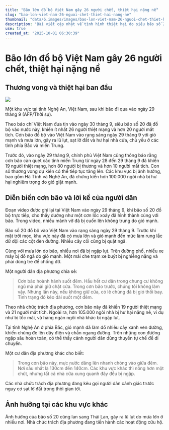 ```yaml
---
title: "Bão lớn đổ bộ Việt Nam gây 26 người chết, thiệt hại nặng nề"
slug: "bao-lon-viet-nam-26-nguoi-chet-thiet-hai-nang-ne"
thumbnail: "data/6.images/images/bao-lon-viet-nam-26-nguoi-chet-thiet-hai-nang-ne.webp"
description: "Bài viết cập nhật về tình hình thiệt hại do siêu bão số 20 gây ra tại Việt Nam, với ít nhất 26 người thiệt mạng, hàng chục người mất tích và hơn 100.000 ngôi nhà bị phá hủy. Cảnh báo lũ lụt và sạt lở đất."
use: true
created_at: "2025-10-01 06:30:39"
---
```


# Bão lớn đổ bộ Việt Nam gây 26 người chết, thiệt hại nặng nề

## Thương vong và thiệt hại ban đầu

![](/images/20250930-00000112-jij-000-7-view.webp)

Một khu vực tại tỉnh Nghệ An, Việt Nam, sau khi bão đi qua vào ngày 29 tháng 9 (AFP/Thời sự).

Theo báo chí Việt Nam đưa tin vào ngày 30 tháng 9, siêu bão số 20 đã đổ bộ vào nước này, khiến ít nhất 26 người thiệt mạng và hơn 20 người mất tích. Cơn bão đổ bộ vào Việt Nam vào rạng sáng ngày 29 tháng 9 với gió mạnh và mưa lớn, gây ra lũ lụt, sạt lở đất và hư hại nhà cửa, chủ yếu ở các tỉnh phía Bắc và miền Trung.

Trước đó, vào ngày 29 tháng 9, chính phủ Việt Nam cũng thông báo rằng cơn bão càn quét các tỉnh miền Trung từ ngày 28 đến 29 tháng 9 đã khiến 19 người thiệt mạng, hơn 80 người bị thương và hơn 10 người mất tích. Con số thương vong dự kiến có thể tiếp tục tăng lên. Các khu vực bị ảnh hưởng, bao gồm Hà Tĩnh và Nghệ An, đã chứng kiến hơn 100.000 ngôi nhà bị hư hại nghiêm trọng do gió giật mạnh.

## Diễn biến cơn bão và lời kể của người dân

Đoạn video được ghi lại tại Việt Nam vào ngày 29 tháng 9, khi bão số 20 đổ bộ trực tiếp, cho thấy dường như một cơn lốc xoáy đã hình thành cùng với bão. Trong video, nhiều mảnh vỡ đã bị cuốn lên không trung do gió mạnh.

Bão số 20 đổ bộ vào Việt Nam vào rạng sáng ngày 29 tháng 9. Trước khi mặt trời mọc, khu vực này đã có mưa lớn và gió mạnh đến mức làm rung lắc dữ dội các cột đèn đường. Nhiều cây cối cũng bị quật ngã.

Cùng với mưa lớn do bão, nhiều nơi đã bị ngập lụt. Trên đường phố, nhiều xe máy bị đổ ngã do gió mạnh. Một mái che trạm xe buýt bị nghiêng nặng và phải dùng tre để chống đỡ.

Một người dân địa phương chia sẻ:

> Cơn bão hoành hành suốt đêm. Hầu hết cư dân trong chung cư không ngủ mà phải giữ chặt cửa. Trong cơn bão trước, chúng tôi không làm vậy. Nhưng lần này, nếu không giữ cửa, có lẽ chúng đã bị gió thổi bay. Tình trạng đó kéo dài suốt một đêm.

Theo nhà chức trách địa phương, cơn bão này đã khiến 19 người thiệt mạng và 21 người mất tích. Ngoài ra, hơn 105.000 ngôi nhà bị hư hại nặng nề, ví dụ như bị tốc mái, và hàng ngàn ngôi nhà khác bị ngập lụt.

Tại tỉnh Nghệ An ở phía Bắc, gió mạnh đã làm đổ nhiều cây xanh ven đường, khiến chúng đè lên dây điện và chắn ngang đường. Trên những con đường ngập sâu hoàn toàn, có thể thấy cảnh người dân dùng thuyền tự chế để di chuyển.

Một cư dân địa phương khác cho biết:

> Trong cơn bão này, mực nước dâng lên nhanh chóng vào giữa đêm. Nơi sâu nhất là 130cm đến 140cm. Các khu vực khác thì nông hơn một chút, nhưng tất cả nhà cửa xung quanh đây đều bị ngập.

Các nhà chức trách địa phương đang kêu gọi người dân cảnh giác trước nguy cơ sạt lở đất trong thời gian tới.

## Ảnh hưởng tại các khu vực khác

Ảnh hưởng của bão số 20 cũng lan sang Thái Lan, gây ra lũ lụt do mưa lớn ở nhiều nơi. Nhà chức trách địa phương đang tiến hành các hoạt động cứu hộ.